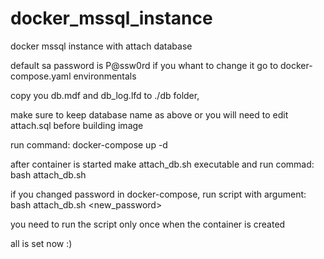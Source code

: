 # docker_mssql_instance
docker mssql instance with attach database

default sa password is P@ssw0rd
if you whant to change it go to docker-compose.yaml environmentals

copy you db.mdf and db_log.lfd to ./db folder,

make sure to keep database name as above or you will need to edit attach.sql before building image

run command: docker-compose up -d 

after container is started make attach_db.sh executable and run commad: bash attach_db.sh

if you changed password in docker-compose, run script with argument: bash attach_db.sh <new_password>

you need to run the script only once when the container is created


all is set now :)
